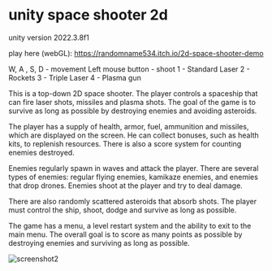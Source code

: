 # unity space shooter 2d
unity version 2022.3.8f1

play here (webGL): https://randomname534.itch.io/2d-space-shooter-demo

W, A , S, D - movement
Left mouse button - shoot
1 - Standard Laser
2 - Rockets
3 - Triple Laser
4 - Plasma gun

This is a top-down 2D space shooter. The player controls a spaceship that can fire laser shots, missiles and plasma shots. The goal of the game is to survive as long as possible by destroying enemies and avoiding asteroids.

The player has a supply of health, armor, fuel, ammunition and missiles, which are displayed on the screen. He can collect bonuses, such as health kits, to replenish resources. There is also a score system for counting enemies destroyed.

Enemies regularly spawn in waves and attack the player. There are several types of enemies: regular flying enemies, kamikaze enemies, and enemies that drop drones. Enemies shoot at the player and try to deal damage.

There are also randomly scattered asteroids that absorb shots. The player must control the ship, shoot, dodge and survive as long as possible.

The game has a menu, a level restart system and the ability to exit to the main menu. The overall goal is to score as many points as possible by destroying enemies and surviving as long as possible.

![screenshot2](https://github.com/ewt1337/unity-space-shooter-2d/assets/125386467/0bae8398-c4e2-4f81-8d9e-5f6e2b6045a9)
